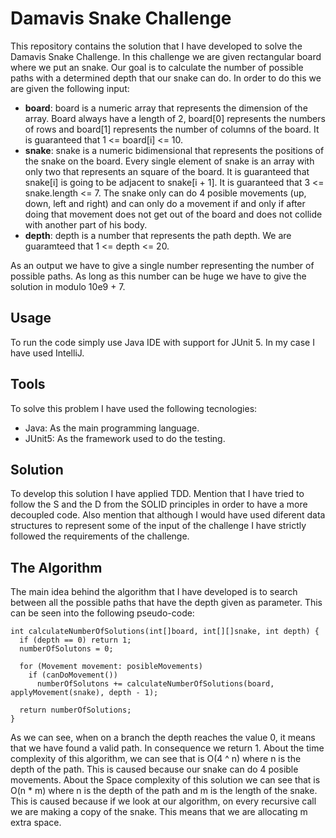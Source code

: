 # Damavis Snake Challenge

This repository contains the solution that I have developed to solve the Damavis Snake Challenge. In this challenge we are given rectangular board where we put an snake. Our goal is to calculate the number of possible paths with a determined depth that our snake can do. In order to do this we are given the following input:

- **board**: board is a numeric array that represents the dimension of the array. Board always have a length of 2, board[0] represents the numbers of rows and board[1] represents the number of columns of the board. It is guaranteed that 1 <= board[i] <= 10.
- **snake**: snake is a numeric bidimensional that represents the positions of the snake on the board. Every single element of snake is an array with only two that represents an square of the board. It is guaranteed that snake[i] is going to be adjacent to snake[i + 1]. It is guaranteed that 3 <= snake.length <= 7. The snake only can do 4 posible movements (up, down, left and right) and can only do a movement if and only if after doing that movement does not get out of the board and does not collide with another part of his body. 
- **depth**: depth is a number that represents the path depth. We are guaramteed that 1 <= depth <= 20.

As an output we have to give a single number representing the number of possible paths. As long as this number can be huge we have to give the solution in modulo 10e9 + 7.

## Usage

To run the code simply use Java IDE with support for JUnit 5. In my case I have used IntelliJ.

## Tools

To solve this problem I have used the following tecnologies:
- Java: As the main programming language.
- JUnit5: As the framework used to do the testing.

## Solution

To develop this solution I have applied TDD. Mention that I have tried to follow the S and the D from the SOLID principles in order to have a more decoupled code. Also mention that although I would have used diferent data structures to represent some of the input of the challenge I have strictly followed the requirements of the challenge.

## The Algorithm

The main idea behind the algorithm that I have developed is to search between all the possible paths that have the depth given as parameter. This can be seen into the following pseudo-code:
```
int calculateNumberOfSolutions(int[]board, int[][]snake, int depth) {
  if (depth == 0) return 1;
  numberOfSolutons = 0;
  
  for (Movement movement: posibleMovements)
    if (canDoMovement())
      numberOfSolutons += calculateNumberOfSolutions(board, applyMovement(snake), depth - 1);
  
  return numberOfSolutions;
}
```

As we can see, when on a branch the depth reaches the value 0, it means that we have found a valid path. In consequence we return 1. About the time complexity of this algorithm, we can see that is O(4 ^ n) where n is the depth of the path. This is caused because our snake can do 4 posible movements. About the Space complexity of this solution we can see that is O(n * m) where n is the depth of the path and m is the length of the snake. This is caused because if we look at our algorithm, on every recursive call we are making a copy of the snake. This means that we are allocating m extra space.
